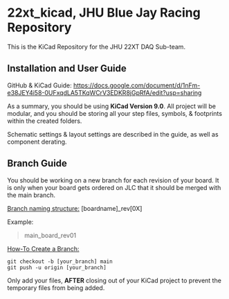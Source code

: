 # 22xt_kicad, JHU Blue Jay Racing Repository
This is the KiCad Repository for the JHU 22XT DAQ Sub-team.


## Installation and User Guide
GitHub & KiCad Guide: https://docs.google.com/document/d/1nFm-e38JEY4i58-0UFxqdLA5TKqWCrV3EDKR8jGpRfA/edit?usp=sharing 

As a summary, you should be using **KiCad Version 9.0**. All project will be modular, and you should be storing all your step files, symbols, & footprints within the created folders.

Schematic settings & layout settings are described in the guide, as well as component derating.

## Branch Guide
You should be working on a new branch for each revision of your board. It is only when your board gets ordered on JLC that it should be merged with the main branch.

<ins>Branch naming structure:</ins> [boardname]_rev[0X]

Example:
> main_board_rev01

<ins>How-To Create a Branch:</ins>

```
git checkout -b [your_branch] main
git push -u origin [your_branch]
```

Only add your files, **AFTER** closing out of your KiCad project to prevent the temporary files from being added.
